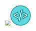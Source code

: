 ![](url)<img style="margin: 0 auto" src="icon.png" alt="SmokeDev Open Source Codes" width="64px" height="64px"/>
